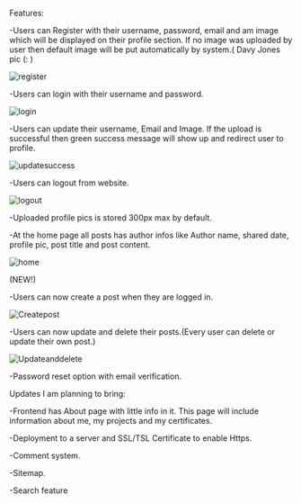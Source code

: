 Features:

-Users can Register with their username, password, email and am image which will be displayed on their profile section. If no image was uploaded by user then default image will be put automatically by system.( Davy Jones pic (: )

![register](https://user-images.githubusercontent.com/43895483/117127285-915d8880-ada4-11eb-9367-c3ea6724332f.png)

-Users can login with their username and password.

![login](https://user-images.githubusercontent.com/43895483/117127330-a0dcd180-ada4-11eb-9f6e-38e5bafb4b63.png)

-Users can update their username, Email and Image. If the upload is successful then green success message will show up and redirect user to profile.

![updatesuccess](https://user-images.githubusercontent.com/43895483/117128788-8b68a700-ada6-11eb-856a-a15c8d30eab4.png)

-Users can logout from website.

![logout](https://user-images.githubusercontent.com/43895483/117127519-dc779b80-ada4-11eb-850a-5e907e8fe9ea.png)

-Uploaded profile pics is stored 300px max by default.

-At the home page all posts has author infos like Author name, shared date, profile pic, post title and post content.

![home](https://user-images.githubusercontent.com/43895483/117128632-54929100-ada6-11eb-817a-ecabdea74d12.png)

(NEW!)

-Users can now create a post when they are logged in.

![Createpost](https://user-images.githubusercontent.com/43895483/117177124-57f34000-add9-11eb-9704-c9e70d106322.png)

-Users can now update and delete their posts.(Every user can delete or update their own post.)

![Updateanddelete](https://user-images.githubusercontent.com/43895483/117177222-73f6e180-add9-11eb-8a2e-cf8aa3976bd1.png)

 -Password reset option with email verification.

Updates I am planning to bring:

 -Frontend has About page with little info in it. This page will include information about me, my projects and my certificates.
 
 -Deployment to a server and SSL/TSL Certificate to enable Https.
 
 -Comment system.
 
 -Sitemap.
 
 -Search feature
